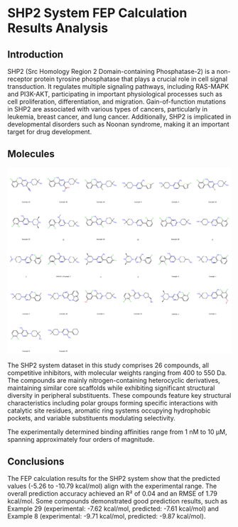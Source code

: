 # SHP2 System FEP Calculation Results Analysis

## Introduction

SHP2 (Src Homology Region 2 Domain-containing Phosphatase-2) is a non-receptor protein tyrosine phosphatase that plays a crucial role in cell signal transduction. It regulates multiple signaling pathways, including RAS-MAPK and PI3K-AKT, participating in important physiological processes such as cell proliferation, differentiation, and migration. Gain-of-function mutations in SHP2 are associated with various types of cancers, particularly in leukemia, breast cancer, and lung cancer. Additionally, SHP2 is implicated in developmental disorders such as Noonan syndrome, making it an important target for drug development.

## Molecules

![Molecular structures of representative compounds](mol_grid.png)

The SHP2 system dataset in this study comprises 26 compounds, all competitive inhibitors, with molecular weights ranging from 400 to 550 Da. The compounds are mainly nitrogen-containing heterocyclic derivatives, maintaining similar core scaffolds while exhibiting significant structural diversity in peripheral substituents. These compounds feature key structural characteristics including polar groups forming specific interactions with catalytic site residues, aromatic ring systems occupying hydrophobic pockets, and variable substituents modulating selectivity.

The experimentally determined binding affinities range from 1 nM to 10 μM, spanning approximately four orders of magnitude.

## Conclusions

The FEP calculation results for the SHP2 system show that the predicted values (-5.26 to -10.79 kcal/mol) align with the experimental range. The overall prediction accuracy achieved an R² of 0.04 and an RMSE of 1.79 kcal/mol. Some compounds demonstrated good prediction results, such as Example 29 (experimental: -7.62 kcal/mol, predicted: -7.61 kcal/mol) and Example 8 (experimental: -9.71 kcal/mol, predicted: -9.87 kcal/mol). 